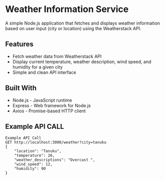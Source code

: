 # Weather Information Service

A simple Node.js application that fetches and displays weather information based on user input (city or location) using the Weatherstack API.

## Features

- Fetch weather data from Weatherstack API
- Display current temperature, weather description, wind speed, and humidity for a given city
- Simple and clean API interface

## Built With

- Node.js - JavaScript runtime
- Express - Web framework for Node.js
- Axios - Promise-based HTTP client

## Example API CALL

```
Example API Call
GET http://localhost:3000/weather?city=tanuku
{
    "location": "Tanuku",
    "temperature": 26,
    "weather_descriptions": "Overcast ",
    "wind_speed": 12,
    "humidity": 90
}
```
